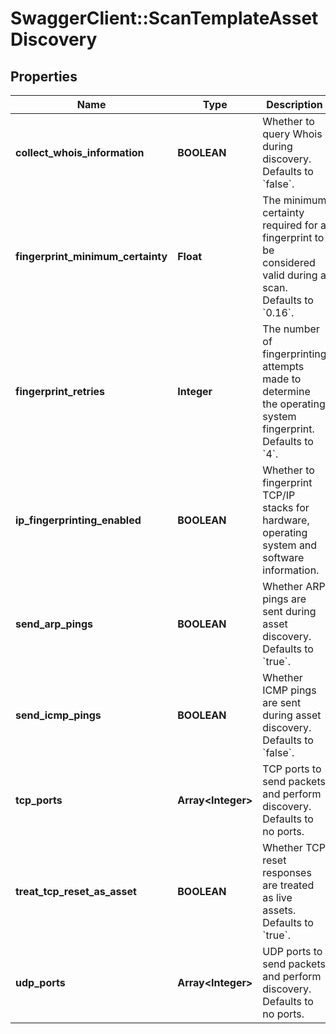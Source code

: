 # SwaggerClient::ScanTemplateAssetDiscovery

## Properties
Name | Type | Description | Notes
------------ | ------------- | ------------- | -------------
**collect_whois_information** | **BOOLEAN** | Whether to query Whois during discovery. Defaults to &#x60;false&#x60;. | [optional] 
**fingerprint_minimum_certainty** | **Float** | The minimum certainty required for a fingerprint to be considered valid during a scan. Defaults to &#x60;0.16&#x60;. | [optional] 
**fingerprint_retries** | **Integer** | The number of fingerprinting attempts made to determine the operating system fingerprint. Defaults to &#x60;4&#x60;. | [optional] 
**ip_fingerprinting_enabled** | **BOOLEAN** | Whether to fingerprint TCP/IP stacks for hardware, operating system and software information. | [optional] 
**send_arp_pings** | **BOOLEAN** | Whether ARP pings are sent during asset discovery. Defaults to &#x60;true&#x60;. | [optional] 
**send_icmp_pings** | **BOOLEAN** | Whether ICMP pings are sent during asset discovery. Defaults to &#x60;false&#x60;. | [optional] 
**tcp_ports** | **Array&lt;Integer&gt;** | TCP ports to send packets and perform discovery. Defaults to no ports. | [optional] 
**treat_tcp_reset_as_asset** | **BOOLEAN** | Whether TCP reset responses are treated as live assets. Defaults to &#x60;true&#x60;. | [optional] 
**udp_ports** | **Array&lt;Integer&gt;** | UDP ports to send packets and perform discovery. Defaults to no ports. | [optional] 

